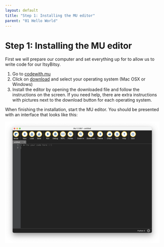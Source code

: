 ```yaml
---
layout: default
title: "Step 1: Installing the MU editor"
parent: "01 Hello World"
---
```


# Step 1: Installing the MU editor

First we will prepare our computer and set everything up for to allow us to write code for our ItsyBitsy.

1. Go to [codewith.mu](https://codewith.mu)
2. Click on [download](https://codewith.mu/en/download) and select your operating system (Mac OSX or Windows)
3. Install the editor by opening the downloaded file and follow the instructions on the screen. If you need help, there are extra instructions with pictures next to the download button for each operating system.

When finishing the installation, start the MU editor. You should be presented with an interface that looks like this:

![This will be our development environment for any coding](assets/02-Mu-Editor.png)
